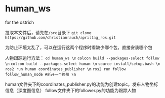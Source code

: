 # human_ws
for the ostrich

拉取本文件后，请先在`/src`目录下
`git clone https://github.com/christianrauch/apriltag_ros.git`

为防止环境太乱了，可以在运行这两个程序时看缺少哪个包，直接安装哪个包

人物跟踪运行方法：
`cd human_ws \n`
`colcon build --packages-select follow \n`
`colcon build --packages-select human \n`
`source install/setup.bash \n`
`ros2 run human coordinates_publisher \n`
`ros2 run follow follow_human_node #新开一个终端 \n`

human文件夹下的coordinates_publisher.py的功能为创建topic，发布人物坐标信息（深度图信息）
follow文件夹下的follower.py的功能为跟踪人物